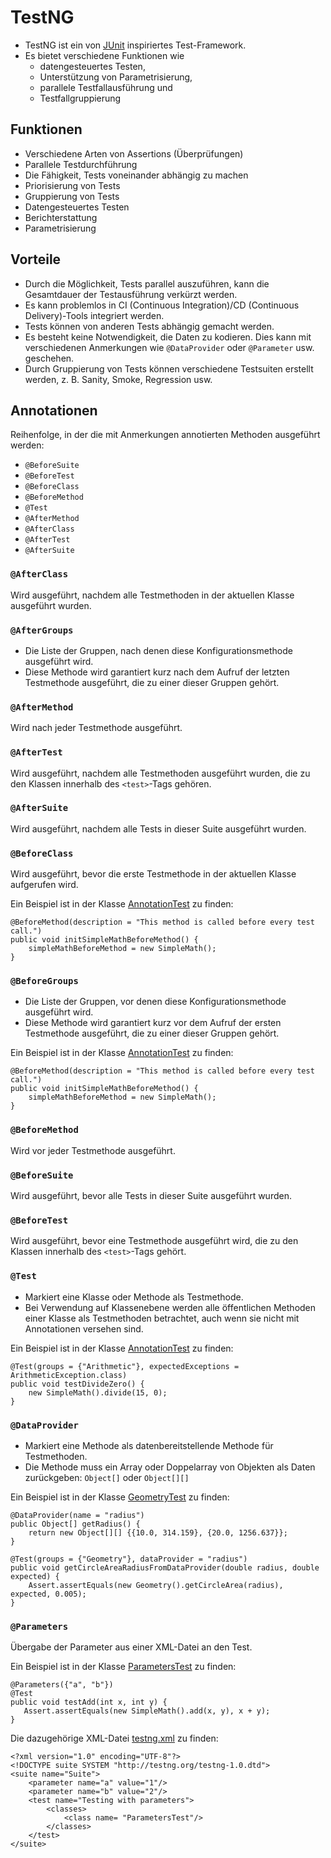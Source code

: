 # TestNG

* TestNG ist ein von [JUnit](https://junit.org/junit5/) inspiriertes Test-Framework.
* Es bietet verschiedene Funktionen wie
  * datengesteuertes Testen,
  * Unterstützung von Parametrisierung,
  * parallele Testfallausführung und
  * Testfallgruppierung

## Funktionen

* Verschiedene Arten von Assertions (Überprüfungen)
* Parallele Testdurchführung
* Die Fähigkeit, Tests voneinander abhängig zu machen
* Priorisierung von Tests
* Gruppierung von Tests
* Datengesteuertes Testen
* Berichterstattung
* Parametrisierung

## Vorteile

* Durch die Möglichkeit, Tests parallel auszuführen, kann die Gesamtdauer der Testausführung verkürzt werden.
* Es kann problemlos in CI (Continuous Integration)/CD (Continuous Delivery)-Tools integriert werden.
* Tests können von anderen Tests abhängig gemacht werden.
* Es besteht keine Notwendigkeit, die Daten zu kodieren. Dies kann mit verschiedenen Anmerkungen wie ```@DataProvider```
oder ```@Parameter``` usw. geschehen.
* Durch Gruppierung von Tests können verschiedene Testsuiten erstellt werden, z. B. Sanity, Smoke, Regression usw.

## Annotationen

Reihenfolge, in der die mit Anmerkungen annotierten Methoden ausgeführt werden:

* ```@BeforeSuite```
* ```@BeforeTest```
* ```@BeforeClass```
* ```@BeforeMethod```
* ```@Test```
* ```@AfterMethod```
* ```@AfterClass```
* ```@AfterTest```
* ```@AfterSuite```


### ```@AfterClass```

Wird ausgeführt, nachdem alle Testmethoden in der aktuellen Klasse ausgeführt wurden.

### ```@AfterGroups```

* Die Liste der Gruppen, nach denen diese Konfigurationsmethode ausgeführt wird.
* Diese Methode wird garantiert kurz nach dem Aufruf der letzten Testmethode ausgeführt, die zu einer dieser Gruppen gehört.

### ```@AfterMethod```

Wird nach jeder Testmethode ausgeführt.

### ```@AfterTest```

Wird ausgeführt, nachdem alle Testmethoden ausgeführt wurden, die zu den Klassen innerhalb des ```<test>```-Tags gehören.

### ```@AfterSuite```

Wird ausgeführt, nachdem alle Tests in dieser Suite ausgeführt wurden.

### ```@BeforeClass```

Wird ausgeführt, bevor die erste Testmethode in der aktuellen Klasse aufgerufen wird.

Ein Beispiel ist in der Klasse [AnnotationTest](../src/test/java/AnnotationTest.java) zu finden:
```
@BeforeMethod(description = "This method is called before every test call.")
public void initSimpleMathBeforeMethod() {
    simpleMathBeforeMethod = new SimpleMath();
}
```

### ```@BeforeGroups```

* Die Liste der Gruppen, vor denen diese Konfigurationsmethode ausgeführt wird. 
* Diese Methode wird garantiert kurz vor dem Aufruf der ersten Testmethode ausgeführt, die zu einer dieser Gruppen gehört.

Ein Beispiel ist in der Klasse [AnnotationTest](../src/test/java/AnnotationTest.java) zu finden:
```
@BeforeMethod(description = "This method is called before every test call.")
public void initSimpleMathBeforeMethod() {
    simpleMathBeforeMethod = new SimpleMath();
}
```

### ```@BeforeMethod```

Wird vor jeder Testmethode ausgeführt.

### ```@BeforeSuite```

Wird ausgeführt, bevor alle Tests in dieser Suite ausgeführt wurden.

### ```@BeforeTest```

Wird ausgeführt, bevor eine Testmethode ausgeführt wird, die zu den Klassen innerhalb des ```<test>```-Tags gehört.

### ```@Test```

* Markiert eine Klasse oder Methode als Testmethode.
* Bei Verwendung auf Klassenebene werden alle öffentlichen Methoden einer Klasse als Testmethoden betrachtet, 
auch wenn sie nicht mit Annotationen versehen sind.

Ein Beispiel ist in der Klasse [AnnotationTest](../src/test/java/AnnotationTest.java) zu finden:
```
@Test(groups = {"Arithmetic"}, expectedExceptions = ArithmeticException.class)
public void testDivideZero() {
    new SimpleMath().divide(15, 0);
}
```

### ```@DataProvider```

* Markiert eine Methode als datenbereitstellende Methode für Testmethoden.
* Die Methode muss ein Array oder Doppelarray von Objekten als Daten zurückgeben: ```Object[]``` oder ```Object[][]```

Ein Beispiel ist in der Klasse [GeometryTest](../src/test/java/GeometryTest.java) zu finden:
```
@DataProvider(name = "radius")
public Object[] getRadius() {
    return new Object[][] {{10.0, 314.159}, {20.0, 1256.637}};
}

@Test(groups = {"Geometry"}, dataProvider = "radius")
public void getCircleAreaRadiusFromDataProvider(double radius, double expected) {
    Assert.assertEquals(new Geometry().getCircleArea(radius), expected, 0.005);
}
```

### ```@Parameters```

Übergabe der Parameter aus einer XML-Datei an den Test.

Ein Beispiel ist in der Klasse [ParametersTest](../src/test/java/ParametersTest.java) zu finden:
```
@Parameters({"a", "b"})
@Test
public void testAdd(int x, int y) {
   Assert.assertEquals(new SimpleMath().add(x, y), x + y);
}
```

Die dazugehörige XML-Datei [testng.xml](testng.xml) zu finden:
```
<?xml version="1.0" encoding="UTF-8"?>
<!DOCTYPE suite SYSTEM "http://testng.org/testng-1.0.dtd">
<suite name="Suite">
    <parameter name="a" value="1"/>
    <parameter name="b" value="2"/>
    <test name="Testing with parameters">
        <classes>
            <class name= "ParametersTest"/>
        </classes>
    </test>
</suite>
```